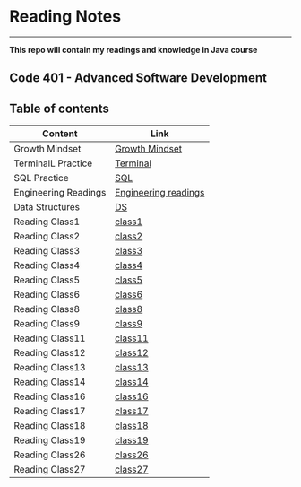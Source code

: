 # Reading Notes
---
**This repo will contain my readings and knowledge in Java course** 

## Code 401 - Advanced Software Development

## Table of contents

| Content | Link |
| --------------- | --------------- |
| Growth Mindset | [Growth Mindset](Readings/Growth-Mindset.md) |
| TerminalL Practice | [Terminal](Readings/Terminal-practice.md) |
| SQL Practice | [SQL](Readings/SQL-practice.md) |
| Engineering Readings | [Engineering readings](Readings/Eng-readings.md) |
| Data Structures | [DS](Readings/Data-Structure.md) |
| Reading Class1 | [class1](Readings/Class1.md) |
| Reading Class2 | [class2](Readings/Class2.md) |
| Reading Class3 | [class3](Readings/Class3.md) |
| Reading Class4 | [class4](Readings/Class4.md) |
| Reading Class5 | [class5](Readings/Class5.md) |
| Reading Class6 | [class6](Readings/Class6.md) |
| Reading Class8 | [class8](Readings/Class8.md) |
| Reading Class9 | [class9](Readings/Class9.md) |
| Reading Class11 | [class11](Readings/Class11.md) |
| Reading Class12 | [class12](Readings/Class12.md) |
| Reading Class13 | [class13](Readings/Class13.md) |
| Reading Class14 | [class14](Readings/Class14.md) |
| Reading Class16 | [class16](Readings/Class16.md) |
| Reading Class17 | [class17](Readings/Class17.md) |
| Reading Class18 | [class18](Readings/Class18.md) |
| Reading Class19 | [class19](Readings/Class19.md) |
| Reading Class26 | [class26](Readings/Class26.md) |
| Reading Class27 | [class27](Readings/Class27.md) |



